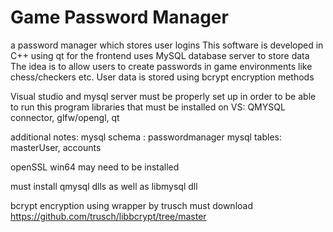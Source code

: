 # Game Password Manager
 a password manager which stores user logins
 This software is developed in C++ using qt for the frontend
 uses MySQL database server to store data
 The idea is to allow users to create passwords in game environments like chess/checkers etc.
 User data is stored using bcrypt encryption methods

Visual studio and mysql server must be properly set up in order to be able to run this program
libraries that must be installed on VS: QMYSQL connector, glfw/opengl, qt

additional notes:
mysql schema : passwordmanager
mysql tables: masterUser, accounts

openSSL win64 may need to be installed

must install qmysql dlls as well as libmysql dll

bcrypt encryption using wrapper by trusch
must download https://github.com/trusch/libbcrypt/tree/master
